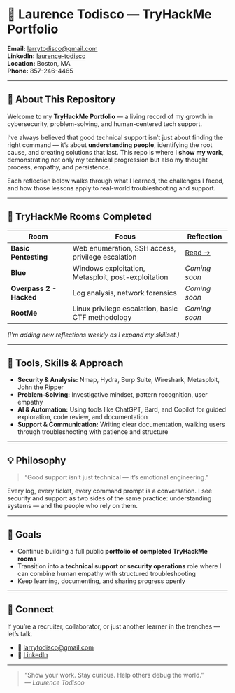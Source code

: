 # 🧠 Laurence Todisco — TryHackMe Portfolio

**Email:** [larrytodisco@gmail.com](mailto:larrytodisco@gmail.com)  
**LinkedIn:** [laurence-todisco](https://www.linkedin.com/in/laurence-todisco-82546b36b)  
**Location:** Boston, MA  
**Phone:** 857-246-4465  

---

## 👋 About This Repository

Welcome to my **TryHackMe Portfolio** — a living record of my growth in cybersecurity, problem-solving, and human-centered tech support.

I’ve always believed that good technical support isn’t just about finding the right command — it’s about **understanding people**, identifying the root cause, and creating solutions that last. This repo is where I **show my work**, demonstrating not only my technical progression but also my thought process, empathy, and persistence.

Each reflection below walks through what I learned, the challenges I faced, and how those lessons apply to real-world troubleshooting and support.

---

## 🧩 TryHackMe Rooms Completed

| Room | Focus | Reflection |
|------|--------|-------------|
| **Basic Pentesting** | Web enumeration, SSH access, privilege escalation | [Read →]([TryHackMe-Reflections/basic-pentesting-reflection.md) |](https://github.com/larrytod28/-TryHackMe-Reflections-/blob/main/.github/workflows/blank.yml)
| **Blue** | Windows exploitation, Metasploit, post-exploitation | *Coming soon* |
| **Overpass 2 - Hacked** | Log analysis, network forensics | *Coming soon* |
| **RootMe** | Linux privilege escalation, basic CTF methodology | *Coming soon* |

*(I’m adding new reflections weekly as I expand my skillset.)*

---

## 🧰 Tools, Skills & Approach

- **Security & Analysis:** Nmap, Hydra, Burp Suite, Wireshark, Metasploit, John the Ripper  
- **Problem-Solving:** Investigative mindset, pattern recognition, user empathy  
- **AI & Automation:** Using tools like ChatGPT, Bard, and Copilot for guided exploration, code review, and documentation  
- **Support & Communication:** Writing clear documentation, walking users through troubleshooting with patience and structure  

---

## 💡 Philosophy

> “Good support isn’t just technical — it’s emotional engineering.”

Every log, every ticket, every command prompt is a conversation. I see security and support as two sides of the same practice: understanding systems — and the people who rely on them.

---

## 🧭 Goals

- Continue building a full public **portfolio of completed TryHackMe rooms**  
- Transition into a **technical support or security operations** role where I can combine human empathy with structured troubleshooting  
- Keep learning, documenting, and sharing progress openly

---

## 🤝 Connect

If you’re a recruiter, collaborator, or just another learner in the trenches — let’s talk.  
- 📧 [larrytodisco@gmail.com](mailto:larrytodisco@gmail.com)  
- 💼 [LinkedIn](https://www.linkedin.com/in/laurence-todisco-82546b36b)

---

> “Show your work. Stay curious. Help others debug the world.”  
> — *Laurence Todisco*
